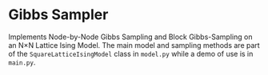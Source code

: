 # Gibbs Sampler

Implements Node-by-Node Gibbs Sampling and Block Gibbs-Sampling on an N×N Lattice Ising Model.
The main model and sampling methods are part of the `SquareLatticeIsingModel` class in 
`model.py` while a demo of use is in `main.py`.